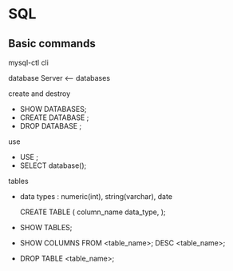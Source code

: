 # SQL

## Basic commands

mysql-ctl cli

database Server <-- databases

create and destroy
- SHOW DATABASES;
- CREATE DATABASE <name> ;
- DROP DATABASE <name>;

use
- USE <name>;
- SELECT database(); 

tables
- data types : numeric(int), string(varchar), date

    CREATE TABLE <name-plural>(
        column_name data_type,
    );
- SHOW TABLES; 
- SHOW COLUMNS FROM <table_name>; DESC <table_name>;

- DROP TABLE <table_name>;
